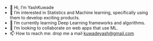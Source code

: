 - 👋 Hi, I’m YashKuwade
- 👀 I’m interested in Statistics and Machine learning, specifically using them to develop exciting products. 
- 🌱 I’m currently learning Deep Learning frameworks and algorithms.
- 💞️ I’m looking to collaborate on web apps that use ML.
- 📫 How to reach me: drop me a mail kuwadeyash@gmail.com

<!---
YashKuwade/YashKuwade is a ✨ special ✨ repository because its `README.md` (this file) appears on your GitHub profile.
You can click the Preview link to take a look at your changes.
--->
